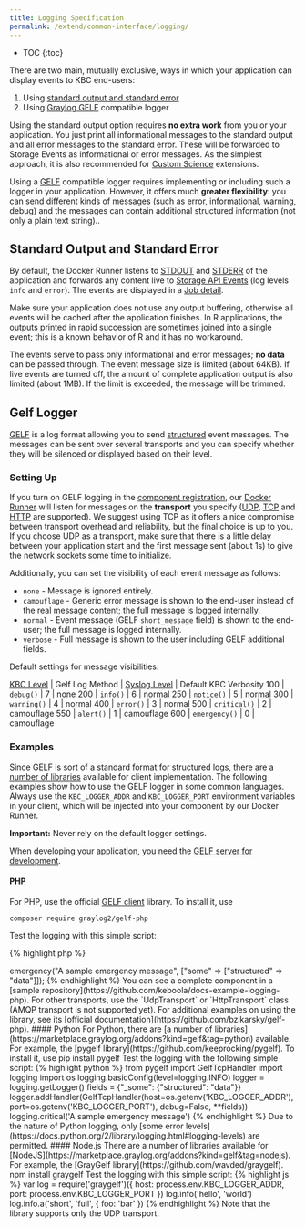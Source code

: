 ```yaml
---
title: Logging Specification
permalink: /extend/common-interface/logging/
---
```


* TOC
{:toc}

There are two main, mutually exclusive, ways in which your application can display events to KBC end-users:

1. Using [standard output and standard error](https://en.wikipedia.org/wiki/Standard_streams) 
2. Using [Graylog GELF](http://docs.graylog.org/en/2.0/pages/gelf.html) compatible logger

Using the standard output option requires **no extra work** from you or your application. 
You just print all informational messages to the standard output and all error messages to the standard error.
These will be forwarded to Storage Events as informational or error messages. As the simplest approach, it is also
recommended for [Custom Science](/extend/custom-science/) extensions.

Using a [GELF](http://docs.graylog.org/en/2.0/pages/gelf.html) compatible logger requires implementing or including
such a logger in your application. However, it offers much **greater flexibility**: you can send different kinds of messages (such as error, informational, warning, debug) and the messages can contain additional structured information (not only a plain text string)..

## Standard Output and Standard Error
By default, the Docker Runner listens to [STDOUT](https://en.wikipedia.org/wiki/Standard_streams#Standard_output_.28stdout.29)
and [STDERR](https://en.wikipedia.org/wiki/Standard_streams#Standard_error_.28stderr.29)
of the application and forwards any content live to [Storage API Events](http://docs.keboola.apiary.io/#events)
(log levels `info` and `error`). The events are displayed in a [Job detail](https://help.keboola.com/management/jobs/).

Make sure your application does not use any output buffering, otherwise all events will be cached after the application finishes. 
In R applications, the outputs printed in rapid succession are sometimes joined into a single event; 
this is a known behavior of R and it has no workaround.

The events serve to pass only informational and error messages; **no data** can be passed through.
The event message size is limited (about 64KB). If live events are turned off, 
the amount of complete application output is also limited (about 1MB). If the limit is exceeded, the message will be trimmed.

## Gelf Logger

[GELF](http://docs.graylog.org/en/2.0/pages/gelf.html) is a log format allowing you to
send [structured](http://docs.graylog.org/en/2.0/pages/gelf.html#gelf-format-specification) event messages. 
The messages can be sent over several transports and you can specify whether they will be silenced or displayed based on their level.

### Setting Up

If you turn on GELF logging in the [component registration](/extend/registration/), 
our [Docker Runner](/overview/docker-bundle/) will listen
for messages on the **transport** you specify ([UDP](https://en.wikipedia.org/wiki/User_Datagram_Protocol),
[TCP](https://en.wikipedia.org/wiki/Transmission_Control_Protocol) and
[HTTP](https://en.wikipedia.org/wiki/Hypertext_Transfer_Protocol) are supported).
We suggest using TCP as it offers a nice compromise between transport overhead and reliability, but the final choice is up to you. 
If you choose UDP as a transport, make sure that there is a little delay between your application start 
and the first message sent (about 1s) to give the network sockets some time to initialize.

Additionally, you can set the visibility of each event message as follows:

- `none` - Message is ignored entirely.
- `camouflage` - Generic error message is shown to the end-user instead of the real message content; the full message is logged internally.
- `normal` - Event message (GELF `short_message` field) is shown to the end-user; the full message is logged internally.
- `verbose` - Full message is shown to the user including GELF additional fields.

Default settings for message visibilities:

[KBC Level](https://github.com/php-fig/fig-standards/blob/master/accepted/PSR-3-logger-interface.md#5-psrlogloglevel) | Gelf Log Method | [Syslog Level](https://en.wikipedia.org/wiki/Syslog#Severity_level) | Default KBC Verbosity
100 | `debug()` | 7 | none
200 | `info()`  | 6 | normal
250 | `notice()` | 5 | normal
300 | `warning()` | 4 | normal
400 | `error()` | 3 | normal
500 | `critical()` | 2 | camouflage
550 | `alert()` | 1 | camouflage
600 | `emergency()` | 0 | camouflage

### Examples
Since GELF is sort of a standard format for structured logs, there are a [number of libraries](https://marketplace.graylog.org/addons?kind=gelf)
available for client implementation. The following examples show how to use the GELF logger in some common languages.
Always use the `KBC_LOGGER_ADDR` and `KBC_LOGGER_PORT` environment variables in your client, 
which will be injected into your component by our Docker Runner. 

**Important:** Never rely on the default logger settings. 

When developing your application, you need the [GELF server for development](/extend/common-interface/logging/development/).


#### PHP
For PHP, use the official [GELF client](https://github.com/bzikarsky/gelf-php) library. To install it, use

    composer require graylog2/gelf-php

Test the logging with this simple script:

{% highlight php %}
<?php

require("vendor/autoload.php");

$transport = new Gelf\Transport\TcpTransport(getenv('KBC_LOGGER_ADDR'), getenv('KBC_LOGGER_PORT'));
$logger = new \Gelf\Logger($transport);

$logger->emergency("A sample emergency message", ["some" => ["structured" => "data"]]);
{% endhighlight %}

You can see a complete component in
a [sample repository](https://github.com/keboola/docs-example-logging-php). For other transports, use the
`UdpTransport` or `HttpTransport` class (AMQP transport is not supported yet). For additional examples on using the library,
see its [official documentation](https://github.com/bzikarsky/gelf-php).

#### Python
For Python, there are [a number of libraries](https://marketplace.graylog.org/addons?kind=gelf&tag=python) available. For example, the [pygelf library](https://github.com/keeprocking/pygelf). To install it, use

    pip install pygelf

Test the logging with the following simple script:

{% highlight python %}
from pygelf import GelfTcpHandler
import logging
import os

logging.basicConfig(level=logging.INFO)
logger = logging.getLogger()
fields = {"_some": {"structured": "data"}}
logger.addHandler(GelfTcpHandler(host=os.getenv('KBC_LOGGER_ADDR'), port=os.getenv('KBC_LOGGER_PORT'), debug=False, **fields))
logging.critical('A sample emergency message')
{% endhighlight %}

Due to the nature of Python logging, only [some error levels](https://docs.python.org/2/library/logging.html#logging-levels) are
permitted.

#### Node.js
There are a number of libraries available for [NodeJS](https://marketplace.graylog.org/addons?kind=gelf&tag=nodejs). 
For example, the [GrayGelf library](https://github.com/wavded/graygelf).

    npm install graygelf

Test the logging with this simple script:

{% highlight js %}
var log = require('graygelf')({
  host: process.env.KBC_LOGGER_ADDR,
  port: process.env.KBC_LOGGER_PORT
})

log.info('hello', 'world')
log.info.a('short', 'full', { foo: 'bar' })
{% endhighlight %}

Note that the library supports only the UDP transport.
